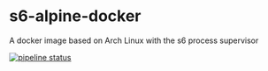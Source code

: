 # s6-alpine-docker
A docker image based on Arch Linux with the s6 process supervisor

[![pipeline status](https://git.ops.esu10.org/Operations/s6-archlinux-docker/badges/master/pipeline.svg)](https://git.ops.esu10.org/Operations/s6-archlinux-docker/commits/master)

